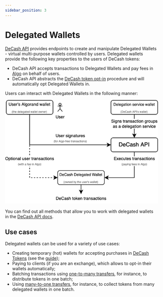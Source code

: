 ```yaml
---
sidebar_position: 3
---
```


# Delegated Wallets

[DeCash API](/docs/api/overview) provides endpoints to create and manipulate Delegated Wallets -
virtual multi-purpose wallets controlled by users. Delegated wallets provide the following key
properties to the users of DeCash tokens:

+ DeCash API accepts transactions to Delegated Wallets and pay fees in [Algo](#TODO) on behalf of users.
+ DeCash API abstracts the [DeCash token opt-in](/docs/concepts/tokens#token-opt-in) procedure and will automatically opt Delegated Wallets in.

Users can interact with Delegated Wallets in the following manner:

![Delegated wallets scheme](/img/delegated-wallets.png)

You can find out all methods that allow you to work with delegated wallets in the [DeCash API docs](/docs/api/overview).


## Use cases

Delegated wallets can be used for a variety of use cases:

+ Creating temporary (hot) wallets for accepting purchases in [DeCash Tokens](/docs/concepts/tokens) (see the [guide](#TODO));
+ Paying to clients (if you are an exchange), which allows to opt-in their wallets automatically;
+ Batching transactions using [one-to-many transfers](/docs/api/algorand/one-to-many-transfer), for instance, to distribute tokens in one batch;
+ Using [many-to-one transfers](/docs/api/algorand/many-to-one-transfer), for instance, to collect tokens from many delegated wallets in one batch.
